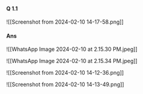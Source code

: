 #### Q 1.1
![[Screenshot from 2024-02-10 14-17-58.png]]
#### Ans
![[WhatsApp Image 2024-02-10 at 2.15.30 PM.jpeg]]

![[WhatsApp Image 2024-02-10 at 2.15.34 PM.jpeg]]

![[Screenshot from 2024-02-10 14-12-36.png]]

![[Screenshot from 2024-02-10 14-13-49.png]]

